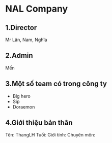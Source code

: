 NAL Company
==================================
## 1.Director
 Mr Lân, Nam, Nghĩa
## 2.Admin 
 Mến
## 3.Một số team có trong công ty
* Big hero
* Sip
* Doraemon

## 4.Giới thiệu bản thân
Tên: ThangLH
Tuổi: 
Giới tính:
Chuyên môn:
